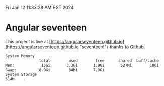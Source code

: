 Fri Jan 12 11:33:28 AM EST 2024

# Angular seventeen


This project is live at [https://angularseventeen.github.io](https://angularseventeen.github.io "seventeen!") thanks to Github.

```bash
System Memory
               total        used        free      shared  buff/cache   available
Mem:            15Gi       3.3Gi       1.9Gi       527Mi        10Gi        11Gi
Swap:          8.0Gi        84Mi       7.9Gi
System Storage
514M	.
```
